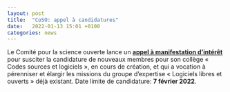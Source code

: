 ```yaml
---
layout: post
title:  "CoSO: appel à candidatures"
date:   2022-01-13 15:01 +0100
categories: news
---
```


Le Comité pour la science ouverte lance un **[appel à manifestation d’intérêt](https://www.ouvrirlascience.fr/appel-a-manifestation-dinteret-rejoignez-le-college-codes-sources-et-logiciels-du-comite-pour-la-science-ouverte/)** pour susciter la candidature de nouveaux membres pour son collège « Codes sources et logiciels », en cours de création, et qui a vocation à pérenniser et élargir les missions du groupe d’expertise « Logiciels libres et ouverts » déjà existant. Date limite de candidature: **7 février 2022**.
